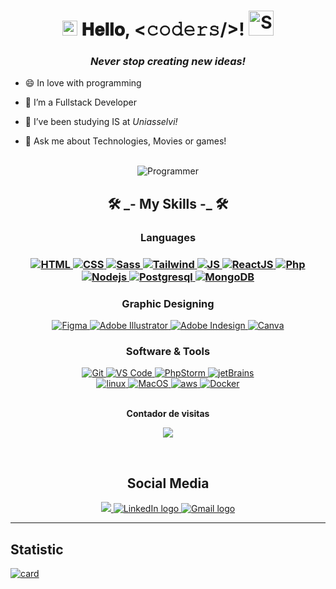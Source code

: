 <!-- Introduction -->

<h1 align="center">
    <img src="https://github.com/JayantGoel001/JayantGoel001/blob/master/GIF/Earth.gif" width="24px" style="max-width:100%;" alt="World"/>
    𝐇𝐞𝐥𝐥𝐨, &lt;𝚌𝚘𝚍𝚎𝚛𝚜/&gt;!
    <img src="https://github.com/JayantGoel001/JayantGoel001/blob/master/GIF/Hi.gif" width="40px" alt="Shake Hand"/>
</h1>

<h3 align="center">
    <i>Never stop creating new ideas!
    </i>
</h3>

<ul>
    <li>
        <p>😄 In love with programming</p>
    </li>
    <li>
        <p>🔭 I’m a Fullstack Developer</p>
    </li>
    <li>
        <p>🌱 I’ve been studying IS at <cite>Uniasselvi<cite>!</p>
    </li>
    <li>
        <p>💬 Ask me about Technologies, Movies or games!</p>
    </li>
</ul>
    
<br/>

<div  align="center">
    <img src="https://raw.githubusercontent.com/MicaelliMedeiros/micaellimedeiros/master/image/computer-illustration.png" alt="Programmer"/>
</div>

<h2 align="center">🛠️ _- My Skills -_ 🛠️</h2>

<h3 align="center"> Languages <h3> 

<div align="center">
    <a href="https://www.w3.org/html/" target="_blank">
        <img alt="HTML" src="https://img.shields.io/badge/HTML5-orange?style=for-the-badge&logo=html5&logoColor=white">
    </a>
    <a href="https://www.w3schools.com/css/" target="_blank">
        <img alt="CSS" src="https://img.shields.io/badge/CSS-blue?style=for-the-badge&logo=css3&logoColor=white">
    </a>
    <a href="https://sass-lang.com" target="_blank">
        <img alt="Sass" src="https://img.shields.io/badge/Scss-purple?style=for-the-badge&logo=sass&logoColor=white">
    </a>
    <a href="https://tailwindcss.com" target="_blank">
        <img alt="Tailwind" src="https://img.shields.io/badge/Tailwind-blue?style=for-the-badge&logo=tailwindcss&logoColor=white">
    </a>
    <a href="https://www.w3schools.com/js/" target="_blank">
        <img alt="JS" src="https://img.shields.io/badge/javascript-yellow?style=for-the-badge&logo=javascript&logoColor=white">
    </a>
     <a href="https://react.dev/" target="_blank">
        <img alt="ReactJS" src="https://img.shields.io/badge/React.js-lightblue?style=for-the-badge&logo=react&logoColor=white">
    </a>
    <a href="https://www.php.net/" target="_blank">
        <img alt="Php" src="https://img.shields.io/badge/Php-purple?style=for-the-badge&logo=php&logoColor=white">
    </a>
    <a href="https://nodejs.org/en" target="_blank">
        <img alt="Nodejs" src="https://img.shields.io/badge/Nodejs-green?style=for-the-badge&logo=node.js&logoColor=white">
    </a>
     <a href="https://www.postgresql.org/" target="_blank">
        <img alt="Postgresql" src="https://img.shields.io/badge/Postgresql-purple?style=for-the-badge&logo=postgresql&logoColor=white">
    </a>
    <a href="https://www.mongodb.com/" target="_blank">
        <img alt="MongoDB" src="https://img.shields.io/badge/MongoDB-green?style=for-the-badge&logo=mongodb&logoColor=white">
    </a>
</div>

<h3 align="center"> Graphic Designing </h3>
<div align="center">
    <a href="https://www.figma.com">
        <img alt="Figma" src="https://img.shields.io/badge/Figma-gray?style=for-the-badge&logo=figma&logoColor=white">
    </a>
    <a href="https://www.adobe.com/in/products/illustrator.html" target="_blank">
        <img alt="Adobe Illustrator" src="https://img.shields.io/badge/Illustrator-orange?style=for-the-badge&logo=adobeillustrator&logoColor=white">
    </a>
    <a href="https://www.adobe.com/in/products/indesign.html" target="_blank">
        <img alt="Adobe Indesign" src="https://img.shields.io/badge/Photoshop-blue?style=for-the-badge&logo=adobephotoshop&logoColor=white">
    </a>
    <a href="https://www.canva.com/pt_br/">
        <img alt="Canva" src="https://img.shields.io/badge/Canva-white?style=for-the-badge&logo=canva&logoColor=blue">
    </a>
</div>

<h3 align="center"> Software & Tools </h3>

<div align="center">
    <a href="https://www.canva.com/pt_br/">
        <img alt="Git" src="https://img.shields.io/badge/Git-000000?style=for-the-badge&logo=git&logoColor=white">
    </a>
    <a href="https://code.visualstudio.com">
        <img alt="VS Code" src="https://img.shields.io/badge/VSCode-blue?style=for-the-badge&logo=jetbrains&logoColor=white">
    </a>
    <a href="http://www.jetbrains.com/phpstorm/">
        <img alt="PhpStorm" src="https://img.shields.io/badge/PhpStorm-purple?style=for-the-badge&logo=phpstorm&logoColor=white">
    </a>
     <a href="http://www.jetbrains.com">
        <img alt="jetBrains" src="https://img.shields.io/badge/jetbrains-000000?style=for-the-badge&logo=jetbrains&logoColor=white">
    </a>
    <br/>
    <a href="https://elementary.io" target="_blank">
        <img alt="linux" src="https://img.shields.io/badge/Linux-E34F26?style=for-the-badge&logo=linux&logoColor=black">
    </a>
    <a href="https://developer.apple.com/" target="_blank">
        <img alt="MacOS" src="https://img.shields.io/badge/MacOS-F9F9F9?style=for-the-badge&logo=macos&logoColor=black">
    </a>
     <a href="https://aws.amazon.com" target="_blank">
        <img alt="aws" src="https://img.shields.io/badge/Amazon_AWS-232F3E?style=for-the-badge&logo=amazon-aws&logoColor=white">
    </a>
    <a href="https://www.docker.com" target="_blank">
        <img alt="Docker" src="https://img.shields.io/badge/Docker-2496ED?style=for-the-badge&logo=docker&logoColor=white">
    </a>
</div>
    
<br/>
    
<div align="center">
    <p align="centre">
        <b>Contador de visitas</b>
    </p>  
    <p align="center">
        <img align="center" src="https://profile-counter.glitch.me/GabrielGirardi/count.svg"/>
    </p> 
</div>
    
<br/>

<h2 align="center"> Social Media </h2>

<div align="center">
    <a href="https://www.instagram.com/gabriell_girardii/" target="_blank" >
        <img src="https://img.shields.io/badge/-Instagram-blueviolet?style=for-the-badge&logo=instagram&logoColor=white"/>
    </a>
    <a href="www.linkedin.com/in/ggirardii" target="_blank">
        <img src="https://img.shields.io/badge/-LinkedIn-%230077B5?style=for-the-badge&logo=linkedin&logoColor=white" alt="LinkedIn logo"/>
    </a>
    <a href="mailto:gabrielgirardi2811@gmail.com" target="_blank">
        <img src="https://img.shields.io/badge/Gmail-D14836?style=for-the-badge&logo=gmail&logoColor=white" alt="Gmail logo"/>
    </a>
</div>

<hr/>
    
<h2> Statistic </h2>

[![card](https://github-readme-stats.vercel.app/api?username=GabrielGirardi&theme=default)](https://github.com/GabrielGirardi/)
